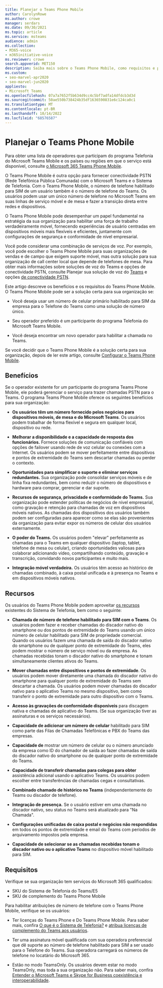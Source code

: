 ```yaml
---
title: Planejar o Teams Phone Mobile
author: CarolynRowe
ms.author: crowe
manager: serdars
ms.date: 09/30/2021
ms.topic: article
ms.service: msteams
audience: admin
ms.collection:
- M365-voice
- m365initiative-voice
ms.reviewer: crowe
search.appverid: MET150
description: Saiba mais sobre o Teams Phone Mobile, como requisitos e planejamento para implantação.
ms.custom:
- seo-marvel-apr2020
- seo-marvel-jun2020
appliesto:
- Microsoft Teams
ms.openlocfilehash: 07a7a7652f5b634d9cc4c5bf7adfa14dfdcb3d3d
ms.sourcegitcommit: 50ae550b738424b35df1636590831e6c124ca0c1
ms.translationtype: MT
ms.contentlocale: pt-BR
ms.lasthandoff: 10/14/2022
ms.locfileid: "68576587"
---
```

# <a name="plan-for-teams-phone-mobile"></a>Planejar o Teams Phone Mobile

Para obter uma lista de operadores que participam do programa Telefonia do Microsoft Teams Mobile e os países ou regiões em que o serviço está disponível, consulte [o Microsoft 365 Teams Phone Mobile](https://cloudpartners.transform.microsoft.com/practices/microsoft-365-for-operators/teams-phone-mobile).

O Teams Phone Mobile é outra opção para fornecer conectividade PSTN (Rede Telefônica Pública Comunada) com o Microsoft Teams e o Sistema de Telefonia. Com o Teams Phone Mobile, o número de telefone habilitado para SIM de um usuário também é o número de telefone do Teams. Os usuários podem usar um único número de telefone no Microsoft Teams em suas linhas de serviço móvel e de mesa e fazer a transição direta entre redes e dispositivos.

O Teams Phone Mobile pode desempenhar um papel fundamental na estratégia da sua organização para habilitar uma força de trabalho verdadeiramente móvel, fornecendo experiências de usuário centradas em dispositivos móveis mais flexíveis e eficientes, juntamente com configurações de segurança e conformidade de nível empresarial.

Você pode considerar uma combinação de serviços de voz. Por exemplo, você pode escolher o Teams Phone Mobile para suas organizações de vendas e de campo que exigem suporte móvel, mas outra solução para sua organização de call center local que depende de telefones de mesa. Para obter mais informações sobre soluções de voz do Teams e opções de conectividade PSTN, consulte Planejar sua solução de voz do [Teams](cloud-voice-landing-page.md) e opções [de conectividade PSTN](pstn-connectivity.md). 

Este artigo descreve os benefícios e os requisitos do Teams Phone Mobile. O Teams Phone Mobile pode ser a solução certa para sua organização se:

-   Você deseja usar um número de celular primário habilitado para SIM da empresa para o Telefone do Teams como uma solução de número único.

-   Seu operador preferido é um participante do programa Telefonia do Microsoft Teams Mobile.

-   Você deseja encontrar um novo operador para habilitar a chamada no Teams.

Se você decidir que o Teams Phone Mobile é a solução certa para sua organização, depois de ler este artigo, consulte [Configurar o Teams Phone Mobile](operator-connect-mobile-configure.md).



## <a name="benefits"></a>Benefícios

Se o operador existente for um participante do programa Teams Phone Mobile, ele poderá gerenciar o serviço para trazer chamadas PSTN para o Teams. O programa Teams Phone Mobile oferece os seguintes benefícios para sua organização:

- **Os usuários têm um número fornecido pelos negócios para dispositivos móveis, de mesa e do Microsoft Teams**. Os usuários podem trabalhar de forma flexível e segura em qualquer local, dispositivo ou rede.  

- **Melhorar a disponibilidade e a capacidade de resposta dos funcionários.** Fornece soluções de comunicação confiáveis com opções de failover usando rede de voz celular ou conexões com a Internet. Os usuários podem se mover perfeitamente entre dispositivos e pontos de extremidade do Teams sem descartar chamadas ou perder o contexto.

- **Oportunidades para simplificar o suporte e eliminar serviços redundantes.** Sua organização pode consolidar serviços móveis e de linha fixa redundantes, bem como reduzir o número de dispositivos e hardware para comprar, gerenciar e dar suporte.

-   **Recursos de segurança, privacidade e conformidade do Teams.** Sua organização pode estender políticas de negócios de nível empresarial, como gravação e retenção para chamadas de voz em dispositivos móveis nativos. As chamadas dos dispositivos dos usuários também podem ser configuradas para aparecer como se elas são provenientes da organização para evitar expor os números de celular dos usuários externamente.

- **O poder do Teams.** Os usuários podem "elevar" perfeitamente as chamadas para o Teams em qualquer dispositivo (laptop, tablet, telefone de mesa ou celular), criando oportunidades valiosas para colaborar adicionando vídeo, compartilhando conteúdo, gravação e transcrição, convidando novos participantes e muito mais.

- **Integração móvel verdadeira.** Os usuários têm acesso ao histórico de chamadas combinado, à caixa postal unificada e à presença no Teams e em dispositivos móveis nativos. 

## <a name="features"></a>Recursos

Os usuários do Teams Phone Mobile podem aproveitar [os recursos](here-s-what-you-get-with-phone-system.md) existentes do Sistema de Telefonia, bem como o seguinte:

- **Chamada de número de telefone habilitado para SIM com o Teams**. Os usuários podem fazer e receber chamadas do discador nativo do smartphone ou dos pontos de extremidade do Teams usando um único número de celular habilitado para SIM de propriedade comercial. Quando os usuários fazem uma chamada de saída do discador nativo do smartphone ou de qualquer ponto de extremidade do Teams, eles podem mostrar o número de serviço móvel ou da empresa. As chamadas recebidas tonam o discador nativo do smartphone e tonam simultaneamente clientes ativos do Teams.

-   **Mover chamadas entre dispositivos e pontos de extremidade**. Os usuários podem mover diretamente uma chamada do discador nativo do smartphone para qualquer ponto de extremidade do Teams sem descartar a chamada. Os usuários podem mover chamadas do discador nativo para o aplicativo Teams no mesmo dispositivo, bem como transferir o ponto de extremidade para outro dispositivo com o Teams. 

- **Acesso às gravações de conformidade disponíveis** para discagem nativa e chamadas de aplicativo do Teams. (Se sua organização tiver as assinaturas e os serviços necessários).

- **Capacidade de adicionar um número de celular** habilitado para SIM como parte das Filas de Chamadas Telefônicas e PBX do Teams das empresas.

- **Capacidade de** mostrar um número de celular ou o número anunciado da empresa como ID do chamador de saída ao fazer chamadas de saída do discador nativo do smartphone ou de qualquer ponto de extremidade do Teams.

- **Capacidade de transferir chamadas para colegas para obter** assistência adicional usando o aplicativo Teams. Os usuários podem escolher entre transferências de chamadas cegas e consultativas. 

- **Combinado chamado de histórico no Teams** (independentemente do Teams ou discador de telefone).

- **Integração de presença.**  Se o usuário estiver em uma chamada no discador nativo, seu status no Teams será atualizado para "Na Chamada". 

- **Configurações unificadas de caixa postal e negócios não respondidas** em todos os pontos de extremidade e email do Teams com períodos de arquivamento impostos pela empresa.

- **Capacidade de selecionar se as chamadas recebidas tonam o discador nativo ou o aplicativo Teams** no dispositivo móvel habilitado para SIM.

## <a name="requirements"></a>Requisitos

Verifique se sua organização tem serviços do Microsoft 365 qualificados:

- SKU do Sistema de Telefonia do Teams/E5
- SKU de complemento do Teams Phone Mobile

Para habilitar atribuições de número de telefone com o Teams Phone Mobile, verifique se os usuários:

- Ter licenças do Teams Phone e Do Teams Phone Mobile. Para saber mais, confira [O que é o Sistema de Telefonia?](what-is-phone-system-in-office-365.md) e [atribua licenças de complemento do Teams aos usuários](teams-add-on-licensing/assign-teams-add-on-licenses.md).

- Ter uma assinatura móvel qualificada com sua operadora preferencial que dê suporte ao número de telefone habilitado para SIM a ser usado para o Telefone do Teams. Sua operadora carregará os números de telefone no locatário do Microsoft 365.

- Estão no modo TeamsOnly. Os usuários devem estar no modo TeamsOnly, mas toda a sua organização não. Para saber mais, confira [Entender o Microsoft Teams e Skype for Business coexistência e interoperabilidade](teams-and-skypeforbusiness-coexistence-and-interoperability.md).


